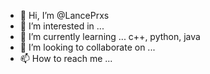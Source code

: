- 👋 Hi, I’m @LancePrxs
- 👀 I’m interested in ...
- 🌱 I’m currently learning ... c++, python, java
- 💞️ I’m looking to collaborate on ...
- 📫 How to reach me ...

<!---
LancePrxs/LancePrxs is a ✨ special ✨ repository because its `README.md` (this file) appears on your GitHub profile.
You can click the Preview link to take a look at your changes.
--->
